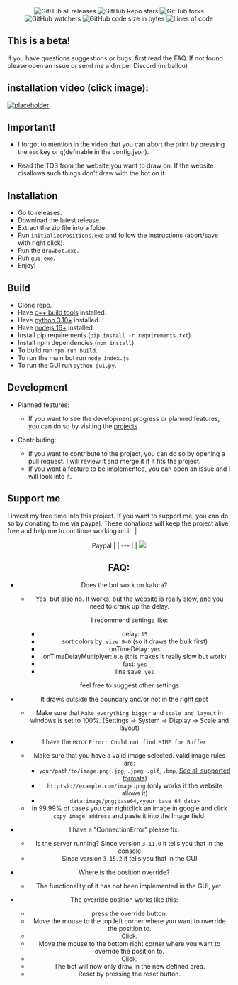 <div style="text-align: center; ">

<img alt="GitHub all releases" src="https://img.shields.io/github/downloads/1euro7cent/Mrballou-drawbot/total">
<img alt="GitHub Repo stars" src="https://img.shields.io/github/stars/1Euro7Cent/Mrballou-drawbot">
<img alt="GitHub forks" src="https://img.shields.io/github/forks/1Euro7Cent/Mrballou-drawbot">
<img alt="GitHub watchers" src="https://img.shields.io/github/watchers/1Euro7Cent/Mrballou-drawbot">
<img alt="GitHub code size in bytes" src="https://img.shields.io/github/languages/code-size/1Euro7Cent/Mrballou-drawbot">
<img alt="Lines of code" src="https://tokei.rs/b1/github/1Euro7Cent/Mrballou-drawbot?category=code">

</div>

## This is a beta!

If you have questions suggestions or bugs, first read the FAQ. If not found please open an issue or send me a dm per Discord (mrballou)

## installation video (click image):

[![placeholder](https://img.youtube.com/vi/3Js--QGcVpI/0.jpg)](https://youtu.be/3Js--QGcVpI)

## Important!

* I forgot to mention in the video that you can abort the print by pressing the `esc` key or `q`(definable in the config.json).

* Read the TOS from the website you want to draw on. If the website disallows such things don't draw with the bot on it.

## Installation

* Go to releases.
* Download the latest release.
* Extract the zip file into a folder.
* Run `initializePositions.exe` and follow the instructions (abort/save with right click).
* Run the `drawbot.exe`.
* Run `gui.exe`.
* Enjoy!

## Build

* Clone repo.
* Have [c++ build tools](https://visualstudio.microsoft.com/en/) installed.
* Have [python 3.10+](https://www.python.org/downloads/) installed.
* Have [nodejs 16+](https://nodejs.org/en/) installed.
* Install pip requirements (`pip install -r requirements.txt`).
* Install npm dependencies (`npm install`).
* To build run `npm run build`.
* To run the main bot run `node index.js`.
* To run the GUI run `python gui.py`.

## Development 

* Planned features:

  + If you want to see the development progress or planned features, you can do so by visiting the [projects](https://github.com/users/1Euro7Cent/projects/1/views/1)
  
* Contributing:
  
    - If you want to contribute to the project, you can do so by opening a pull request. I will review it and merge it if it fits the project.
    - If you want a feature to be implemented, you can open an issue and I will look into it.
    

## Support me

I invest my free time into this project. If you want to support me, you can do so by donating to me via paypal. These donations will keep the project alive, free and help me to continue working on it.
| <center>Paypal |
| --- |
| [![](https://www.paypalobjects.com/en_US/i/btn/btn_donateCC_LG.gif)](https://paypal.me/thomasjRuhl)

## FAQ:

* Does the bot work on katura?
  + Yes, but also no. It works, but the website is really slow, and you need to crank up the delay.
  
    I recommend settings like:
    - delay: `15`
    - sort colors by: `size 9-0` (so it draws the bulk first)
    - onTimeDelay: `yes`
    - onTimeDelayMultiplyer: `0.6` (this makes it really slow but work)
    - fast: `yes`
    - line save: `yes`
    
    feel free to suggest other settings

* It draws outside the boundary and/or not in the right spot
  + Make sure that `Make everything bigger` and `scale and layout` in windows is set to 100%. (Settings -> System -> Display -> Scale and layout)

* I have the error `Error: Could not find MIME for Buffer`
  + Make sure that you have a valid image selected. valid image rules are:
    - `your/path/to/image.png`(`.jpg`, `.jpeg`, `.gif`, `.bmp`, [See all supported formats](https://www.npmjs.com/package/jimp))
    - `http(s)://example.com/image.png` (only works if the website allows it)
    - `data:image/png;base64,<your base 64 data>`
  + In 99.99% of cases you can rightclick an image in google and click `copy image address` and paste it into the Image field.

* I have a "ConnectionError" please fix.
  + Is the server running? Since version `3.11.0` it tells you that in the console
  + Since version `3.15.2` it tells you that in the GUI

* Where is the position override?
  + The functionality of it has not been implemented in the GUI, yet.
* The override position works like this:
  + press the override button.
  + Move the mouse to the top left corner where you want to override the position to.
  + Click.
  + Move the mouse to the bottom right corner where you want to override the position to.
  + Click.
  + The bot will now only draw in the new defined area.
  + Reset by pressing the reset button.

